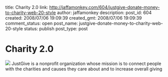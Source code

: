 title: Charity 2.0
link: http://jaffamonkey.com/604/justgive-donate-money-to-charity-web-20-style
author: jaffamonkey
description: 
post_id: 604
created: 2008/07/06 19:09:39
created_gmt: 2008/07/06 19:09:39
comment_status: open
post_name: justgive-donate-money-to-charity-web-20-style
status: publish
post_type: post

# Charity 2.0

![](http://www.jaffamonkey.co.uk/images/posts/justgive.png) JustGive is a nonprofit organization whose mission is to connect people with the charities and causes they care about and to increase overall giving